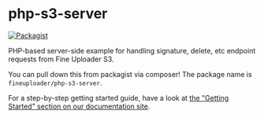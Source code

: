 # php-s3-server
[![Packagist](https://img.shields.io/packagist/dt/fineuploader/php-s3-server.svg?maxAge=2592000)](https://packagist.org/packages/fineuploader/php-s3-server)

PHP-based server-side example for handling signature, delete, etc endpoint requests from Fine Uploader S3.

You can pull down this from packagist via composer! The package name is `fineuploader/php-s3-server`.

For a step-by-step getting started guide, have a look at [the "Getting Started" section on our documentation site](http://docs.fineuploader.com/).
